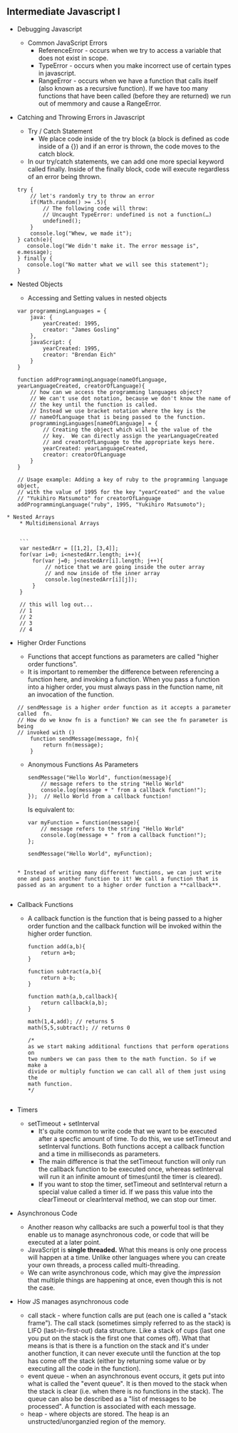 ## Intermediate Javascript I 

* Debugging Javascript
	* Common JavaScript Errors
		* ReferenceError - occurs when we try to access a variable that does not exist in scope. 
		* TypeError - occurs when you make incorrect use of certain types in javascript. 
		* RangeError - occurs when we have a function that calls itself (also known as a recursive function). If we have too many functions that have been called (before they are returned) we run out of memmory and cause a RangeError. 
* Catching and Throwing Errors in Javascript
	*  Try / Catch Statement 
		* We place code inside of the try block (a block is defined as code inside of a {}) and if an error is thrown, the code moves to the catch block. 
	* In our try/catch statements, we can add one more special keyword called finally. Inside of the finally block, code will execute regardless of an error being thrown. 
	
	``` 
	try {
	    // let's randomly try to throw an error
	    if(Math.random() >= .5){
	        // The following code will throw:
	        // Uncaught TypeError: undefined is not a function(…)
	        undefined();
	    }
	    console.log("Whew, we made it");
	} catch(e){
	   console.log("We didn't make it. The error message is", e.message);
	} finally {
	   console.log("No matter what we will see this statement");
	}
	```
* Nested Objects
	* Accessing and Setting values in nested objects 
	
	
	```
	var programmingLanguages = {
	    java: {
	        yearCreated: 1995,
	        creator: "James Gosling"
	    },
	    javaScript: {
	        yearCreated: 1995,
	        creator: "Brendan Eich"
	    }
	}

	function addProgrammingLanguage(nameOfLanguage, yearLanguageCreated, creatorOfLanguage){
	    // how can we access the programming languages object?
	    // We can't use dot notation, because we don't know the name of
	    // the key until the function is called.
	    // Instead we use bracket notation where the key is the
	    // nameOfLanguage that is being passed to the function.
	    programmingLanguages[nameOfLanguage] = {
	        // Creating the object which will be the value of the
	        // key.  We can directly assign the yearLanguageCreated
	        // and creatorOfLanguage to the appropriate keys here.
	        yearCreated: yearLanguageCreated,
	        creator: creatorOfLanguage
	    }
	}
	
	// Usage example: Adding a key of ruby to the programming language object,
	// with the value of 1995 for the key "yearCreated" and the value
	// "Yukihiro Matsumoto" for creatorOfLanguage
	addProgrammingLanguage("ruby", 1995, "Yukihiro Matsumoto");
```
* Nested Arrays
	* Multidimensional Arrays
	
	
	```
	var nestedArr = [[1,2], [3,4]];
	for(var i=0; i<nestedArr.length; i++){
	    for(var j=0; j<nestedArr[i].length; j++){
	        // notice that we are going inside the outer array
	        // and now inside of the inner array
	        console.log(nestedArr[i][j]);
	    }
	}
	
	// this will log out...
	// 1
	// 2
	// 3
	// 4
```
	
* Higher Order Functions 
	* Functions that accept functions as parameters are called "higher order functions". 
	* It is important to remember the difference between referencing a function here, and invoking a function. When you pass a function into a higher order, you must always pass in the function name, nit an invocation of the function. 
	
	
	```
	// sendMessage is a higher order function as it accepts a parameter called 	fn.
	// How do we know fn is a function? We can see the fn parameter is being
	// invoked with ()
		function sendMessage(message, fn){
		    return fn(message);
		}

	```
	* Anonymous Functions As Parameters

		```
		sendMessage("Hello World", function(message){
	   		// message refers to the string "Hello World"
	   		console.log(message + " from a callback function!");
		});  // Hello World from a callback function!
	
		```
		Is equivalent to: 
		
		```
		var myFunction = function(message){
		    // message refers to the string "Hello World"
		    console.log(message + " from a callback function!");
		};
		
		sendMessage("Hello World", myFunction);
	
	```
		
	* Instead of writing many different functions, we can just write one and pass another function to it! We call a function that is passed as an argument to a higher order function a **callback**. 
		
* Callback Functions
	* A callback function is the function that is being passed to a higher order function and the callback function will be invoked within the higher order function. 
	
	
		```
		function add(a,b){
		    return a+b;
		}
		
		function subtract(a,b){
		    return a-b;
		}
		
		function math(a,b,callback){
		    return callback(a,b);
		}
		
		math(1,4,add); // returns 5
		math(5,5,subtract); // returns 0
		
		/* 
		as we start making additional functions that perform operations on
		two numbers we can pass them to the math function. So if we make a
		divide or multiply function we can call all of them just using the
		math function.
		*/
	```
	
* Timers 
	* setTimeout + setInterval 
		* It's quite common to write code that we want to be executed after a specfic amount of time. To do this, we use setTimeout and setInterval functions. Both functions accept a callback function and a time in milliseconds as parameters. 
		* The main difference is that the setTimeout function will only run the callback function to be executed once, whereas setInterval will run it an infinite amount of times(until the timer is cleared). 
		* If you want to stop the timer, setTimeout and setInterval return a special value called a timer id. If we pass this value into the clearTimeout or clearInterval method, we can stop our timer. 

* Asynchronous Code
	* Another reason why callbacks are such a powerful tool is that they enable us to manage asynchronous code, or code that will be executed at a later point.
	* JavaScript is **single threaded.** What this means is only one process will happen at a time. Unlike other languages where you can create your own threads, a process called multi-threading. 
	* We can write asynchronous code, which may give the *impression* that multiple things are happening at once, even though this is not the case. 
* How JS manages asynchronous code
	* call stack - where function calls are put (each one is called a "stack frame"). The call stack (sometimes simply referred to as the stack) is LIFO (last-in-first-out) data structure. Like a stack of cups (last one you put on the stack is the first one that comes off). What that means is that is there is a function on the stack and it's under another function, it can never execute until the function at the top has come off the stack (either by returning some value or by executing all the code in the function). 
	* event queue -  when an asynchronous event occurs, it gets put into what is called the "event queue". It is then moved to the stack  when the stack is clear (i.e. when there is no functions in the stack). The queue can also be described as a "list of messages to be processed". A function is associated with each message. 
	* heap - where objects are stored. The heap is an unstructed/unorganzied region of the memory. 
